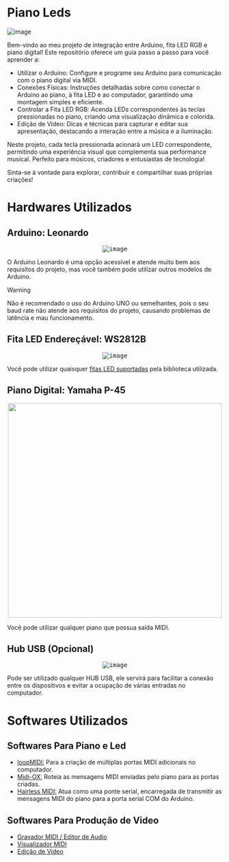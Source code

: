 <h1 id="introduction">Piano Leds</h1> 

![image](https://github.com/user-attachments/assets/359d1bb8-9a3f-46aa-8d08-0e0f64671444)

Bem-vindo ao meu projeto de integração entre Arduino, fita LED RGB e piano digital! Este repositório oferece um guia passo a passo para você aprender a:

<ul> 
  <li>Utilizar o Arduino: Configure e programe seu Arduino para comunicação com o piano digital via MIDI.</li> 
  <li>Conexões Físicas: Instruções detalhadas sobre como conectar o Arduino ao piano, à fita LED e ao computador, garantindo uma montagem simples e eficiente.</li> 
  <li>Controlar a Fita LED RGB: Acenda LEDs correspondentes às teclas pressionadas no piano, criando uma visualização dinâmica e colorida.</li> 
  <li>Edição de Vídeo: Dicas e técnicas para capturar e editar sua apresentação, destacando a interação entre a música e a iluminação.</li> 
</ul>
  
Neste projeto, cada tecla pressionada acionará um LED correspondente, permitindo uma experiência visual que complementa sua performance musical. Perfeito para músicos, criadores e entusiastas de tecnologia!

Sinta-se à vontade para explorar, contribuir e compartilhar suas próprias criações!

<h1 id="hardwares">Hardwares Utilizados</h1> 

## Arduino: Leonardo

<div align="center">
  
<kbd> ![image](https://github.com/user-attachments/assets/2acb8638-9ad7-4238-b9e1-4f55a3258423) </kbd>

</div>

O Arduino Leonardo é uma opção acessível e atende muito bem aos requisitos do projeto, mas você também pode utilizar outros modelos de Arduino.

> [!WARNING]
> Não é recomendado o uso do Arduino UNO ou semelhantes, pois o seu baud rate não atende aos requisitos do projeto, causando problemas de latência e mau funcionamento.

## Fita LED Endereçável: WS2812B

<div align="center">
  
<kbd> ![image](https://github.com/user-attachments/assets/8211fe75-e4f5-44bb-9106-f9aa4f318341)</kbd>

</div>

Você pode utilizar quaisquer <a href="https://github.com/FastLED/FastLED/wiki/Chipset-reference">fitas LED suportadas</a> pela biblioteca utilizada.

## Piano Digital: Yamaha P-45

<div align="center">

<kbd> <img src="https://br.yamaha.com/pt/files/P-45_119_H_P-45_540_540_2b0fd46e557ff681962a196c0e4db30e.jpg?impolicy=resize&imwid=735&imhei=735" width="500px"> </kbd>

</div>

Você pode utilizar qualquer piano que possua saída MIDI.

## Hub USB (Opcional)
<div align="center">
  
<kbd> ![image](https://github.com/user-attachments/assets/53c2e544-1451-4162-9ff6-3c1de8e8122b) </kbd>

</div>

Pode ser utilizado qualquer HUB USB, ele servirá para facilitar a conexão entre os dispositivos e evitar a ocupação de várias entradas no computador.

<h1 id="softwares">Softwares Utilizados</h1>
<h2 id="softwares-piano">Softwares Para Piano e Led</h2>
<ul>
<li><a href="https://www.tobias-erichsen.de/software/loopmidi.html">loopMIDI:</a> Para a criação de múltiplas portas MIDI adicionais no computador.</li>
<li><a href="https://www.tobias-erichsen.de/software/loopmidi.html">Midi-OX:</a> Roteia as mensagens MIDI enviadas pelo piano para as portas criadas.</li>
<li><a href="https://www.tobias-erichsen.de/software/loopmidi.html">Hairless MIDI:</a> Atua como uma ponte serial, encarregada de transmitir as mensagens MIDI do piano para a porta serial COM do Arduino.</li>
</ul>

<h2 id="softwares-video">Softwares Para Produção de Video</h2>
<ul>
<li><a href="">Gravador MIDI / Editor de Audio</a> </li>
<li><a href="">Visualizador MIDI</a> </li>
<li><a href="">Edição de Video</a> </li>
</ul>







